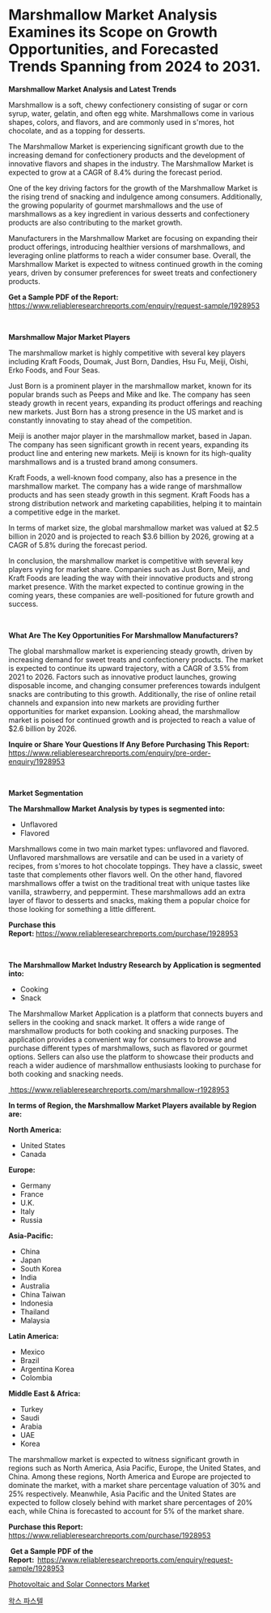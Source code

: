 <p><h1>Marshmallow Market Analysis Examines its Scope on Growth Opportunities, and Forecasted Trends Spanning from 2024 to 2031.</h1></p><p><strong>Marshmallow Market Analysis and Latest Trends</strong></p>
<p><p>Marshmallow is a soft, chewy confectionery consisting of sugar or corn syrup, water, gelatin, and often egg white. Marshmallows come in various shapes, colors, and flavors, and are commonly used in s'mores, hot chocolate, and as a topping for desserts.</p><p>The Marshmallow Market is experiencing significant growth due to the increasing demand for confectionery products and the development of innovative flavors and shapes in the industry. The Marshmallow Market is expected to grow at a CAGR of 8.4% during the forecast period.</p><p>One of the key driving factors for the growth of the Marshmallow Market is the rising trend of snacking and indulgence among consumers. Additionally, the growing popularity of gourmet marshmallows and the use of marshmallows as a key ingredient in various desserts and confectionery products are also contributing to the market growth.</p><p>Manufacturers in the Marshmallow Market are focusing on expanding their product offerings, introducing healthier versions of marshmallows, and leveraging online platforms to reach a wider consumer base. Overall, the Marshmallow Market is expected to witness continued growth in the coming years, driven by consumer preferences for sweet treats and confectionery products.</p></p>
<p><strong>Get a Sample PDF of the Report:&nbsp;</strong> <a href="https://www.reliableresearchreports.com/enquiry/request-sample/1928953">https://www.reliableresearchreports.com/enquiry/request-sample/1928953</a></p>
<p>&nbsp;</p>
<p><strong>Marshmallow Major Market Players</strong></p>
<p><p>The marshmallow market is highly competitive with several key players including Kraft Foods, Doumak, Just Born, Dandies, Hsu Fu, Meiji, Oishi, Erko Foods, and Four Seas. </p><p>Just Born is a prominent player in the marshmallow market, known for its popular brands such as Peeps and Mike and Ike. The company has seen steady growth in recent years, expanding its product offerings and reaching new markets. Just Born has a strong presence in the US market and is constantly innovating to stay ahead of the competition.</p><p>Meiji is another major player in the marshmallow market, based in Japan. The company has seen significant growth in recent years, expanding its product line and entering new markets. Meiji is known for its high-quality marshmallows and is a trusted brand among consumers.</p><p>Kraft Foods, a well-known food company, also has a presence in the marshmallow market. The company has a wide range of marshmallow products and has seen steady growth in this segment. Kraft Foods has a strong distribution network and marketing capabilities, helping it to maintain a competitive edge in the market.</p><p>In terms of market size, the global marshmallow market was valued at $2.5 billion in 2020 and is projected to reach $3.6 billion by 2026, growing at a CAGR of 5.8% during the forecast period.</p><p>In conclusion, the marshmallow market is competitive with several key players vying for market share. Companies such as Just Born, Meiji, and Kraft Foods are leading the way with their innovative products and strong market presence. With the market expected to continue growing in the coming years, these companies are well-positioned for future growth and success.</p></p>
<p>&nbsp;</p>
<p><strong>What Are The Key Opportunities For Marshmallow Manufacturers?</strong></p>
<p><p>The global marshmallow market is experiencing steady growth, driven by increasing demand for sweet treats and confectionery products. The market is expected to continue its upward trajectory, with a CAGR of 3.5% from 2021 to 2026. Factors such as innovative product launches, growing disposable income, and changing consumer preferences towards indulgent snacks are contributing to this growth. Additionally, the rise of online retail channels and expansion into new markets are providing further opportunities for market expansion. Looking ahead, the marshmallow market is poised for continued growth and is projected to reach a value of $2.6 billion by 2026.</p></p>
<p><strong>Inquire or Share Your Questions If Any Before Purchasing This Report:</strong> <a href="https://www.reliableresearchreports.com/enquiry/pre-order-enquiry/1928953">https://www.reliableresearchreports.com/enquiry/pre-order-enquiry/1928953</a></p>
<p>&nbsp;</p>
<p><strong>Market Segmentation</strong></p>
<p><strong>The Marshmallow Market Analysis by types is segmented into:</strong></p>
<p><ul><li>Unflavored</li><li>Flavored</li></ul></p>
<p><p>Marshmallows come in two main market types: unflavored and flavored. Unflavored marshmallows are versatile and can be used in a variety of recipes, from s'mores to hot chocolate toppings. They have a classic, sweet taste that complements other flavors well. On the other hand, flavored marshmallows offer a twist on the traditional treat with unique tastes like vanilla, strawberry, and peppermint. These marshmallows add an extra layer of flavor to desserts and snacks, making them a popular choice for those looking for something a little different.</p></p>
<p><strong>Purchase this Report:&nbsp;</strong><a href="https://www.reliableresearchreports.com/purchase/1928953">https://www.reliableresearchreports.com/purchase/1928953</a></p>
<p>&nbsp;</p>
<p><strong>The Marshmallow Market Industry Research by Application is segmented into:</strong></p>
<p><ul><li>Cooking</li><li>Snack</li></ul></p>
<p><p>The Marshmallow Market Application is a platform that connects buyers and sellers in the cooking and snack market. It offers a wide range of marshmallow products for both cooking and snacking purposes. The application provides a convenient way for consumers to browse and purchase different types of marshmallows, such as flavored or gourmet options. Sellers can also use the platform to showcase their products and reach a wider audience of marshmallow enthusiasts looking to purchase for both cooking and snacking needs.</p></p>
<p><a href="https://www.reliableresearchreports.com/marshmallow-r1928953">&nbsp;https://www.reliableresearchreports.com/marshmallow-r1928953</a></p>
<p><strong>In terms of Region, the Marshmallow Market Players available by Region are:</strong></p>
<p>
    <p> <strong> North America: </strong>
        <ul>
            <li>United States</li>
            <li>Canada</li>
        </ul>
        </p> 
    <p> <strong> Europe: </strong>
        <ul>
            <li>Germany</li>
            <li>France</li>
            <li>U.K.</li>
            <li>Italy</li>
            <li>Russia</li>
        </ul>
        </p> 
    <p> <strong> Asia-Pacific: </strong>
        <ul>
            <li>China</li>
            <li>Japan</li>
            <li>South Korea</li>
            <li>India</li>
            <li>Australia</li>
            <li>China Taiwan</li>
            <li>Indonesia</li>
            <li>Thailand</li>
            <li>Malaysia</li>
        </ul>
        </p> 
    <p> <strong> Latin America: </strong>
        <ul>
            <li>Mexico</li>
            <li>Brazil</li>
            <li>Argentina Korea</li>
            <li>Colombia</li>
        </ul>
        </p> 
    <p> <strong> Middle East & Africa: </strong>
        <ul>
            <li>Turkey</li>
            <li>Saudi</li>
            <li>Arabia</li>
            <li>UAE</li>
            <li>Korea</li>
        </ul>
    </p>
    </p>
<p><p>The marshmallow market is expected to witness significant growth in regions such as North America, Asia Pacific, Europe, the United States, and China. Among these regions, North America and Europe are projected to dominate the market, with a market share percentage valuation of 30% and 25% respectively. Meanwhile, Asia Pacific and the United States are expected to follow closely behind with market share percentages of 20% each, while China is forecasted to account for 5% of the market share.</p></p>
<p><strong>Purchase this Report: </strong><a href="https://www.reliableresearchreports.com/purchase/1928953">https://www.reliableresearchreports.com/purchase/1928953</a></p>
<p>&nbsp;<strong>Get a Sample PDF of the Report:&nbsp;&nbsp;</strong><a href="https://www.reliableresearchreports.com/enquiry/request-sample/1928953">https://www.reliableresearchreports.com/enquiry/request-sample/1928953</a></p>
<p><strong></strong></p>
<p><p><a href="https://medium.com/@alfasurya91_32313/photovoltaic-and-solar-connectors-market-a-global-and-regional-analysis-2024-2031-4a77f40d49e4">Photovoltaic and Solar Connectors Market</a></p><p><a href="https://github.com/amuji413411/Market-Research-Report-List-2/blob/main/506111642567.md">왁스 파스텔</a></p></p>